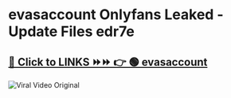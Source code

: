 
 # evasaccount Onlyfans Leaked - Update Files edr7e

## <h2><a href="https://clipsfans.com/evasaccount&ref=git">🔗 Click to LINKS ⏩⏩ 👉 🟢 evasaccount </a></h2>

<a href="https://clipsfans.com/evasaccount&ref=git" rel="nofollow" data-target="animated-image.originalLink"><img src="https://i.ibb.co.com/xMMVF88/686577567.gif" alt="Viral Video Original" style="max-width: 100%; display: inline-block;" data-target="animated-image.originalImage"></a>

